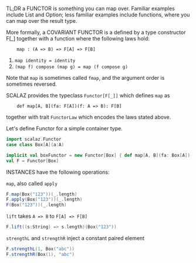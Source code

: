 TL;DR a FUNCTOR is something you can map over. Familiar examples include List and Option; less familiar examples include functions, where you can map over the result type. 

More formally, a COVARIANT FUNCTOR is a defined by a type constructor F[_] together with a 
function where the following laws hold:

        map : (A => B) => F[A] => F[B]

1. `map identity = identity`
2. `(map f) compose (map g) = map (f compose g)`
  
Note that `map` is sometimes called `fmap`, and the argument order is sometimes reversed.

SCALAZ provides the typeclass `Functor[F[_]]` which defines `map` as

        def map[A, B](fa: F[A])(f: A => B): F[B]
  
together with trait `FunctorLaw` which encodes the laws stated above.

Let's define Functor for a simple container type.

```scala
import scalaz.Functor  
case class Box[A](a:A)

implicit val boxFunctor = new Functor[Box] { def map[A, B](fa: Box[A])(f: A => B): Box[B] = Box(f(fa.a)) }
val F = Functor[Box] 
```

INSTANCES have the following operations:

`map`, also called `apply`


```scala
F.map(Box("123"))(_.length)
F.apply(Box("123"))(_.length)
F(Box("123"))(_.length)
```

`lift` takes `A => B` to `F[A] => F[B]`

```scala
F.lift((s:String) => s.length)(Box("123"))
```

`strengthL` and `strengthR` inject a constant paired element

```scala
F.strengthL(1, Box("abc"))
F.strengthR(Box(1), "abc")
```
  
